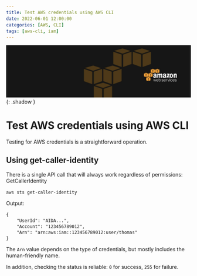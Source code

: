```yaml
---
title: Test AWS credentials using AWS CLI
date: 2022-06-01 12:00:00
categories: [AWS, CLI]
tags: [aws-cli, iam]
---
```

<script defer data-domain="senad-d.github.io" src="https://plus.seki.pro/js/script.js"></script>
![](https://github.com/senad-d/senad-d.github.io/blob/main/_media/images/backgroun.png?raw=true){: .shadow }

# Test AWS credentials using AWS CLI
Testing for AWS credentials is a straightforward operation.

## Using get-caller-identity
There is a single API call that will always work regardless of permissions: GetCallerIdentity
```shell
aws sts get-caller-identity
```

Output:
```shell
{
    "UserId": "AIDA...",
    "Account": "123456789012",
    "Arn": "arn:aws:iam::123456789012:user/thomas"
}
```

The `Arn` value depends on the type of credentials, but mostly includes the human-friendly name.

In addition, checking the status is reliable: `0` for success, `255` for failure.
